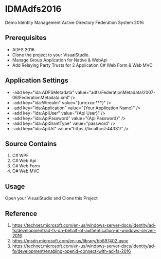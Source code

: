 # IDMAdfs2016
Demo Identity Management Active Directory Federation System 2016

Prerequisites
-------------
* ADFS 2016.
* Clone the project to your VisualStudio.
* Manage Group Application for Native & WebApi
* Add Relaying Party Trusts for 2 Application C# Web Form & Web MVC 

Application Settings
------------ 
* -add key="ida:ADFSMetadata" value="adfs/FederationMetadata/2007-06/FederationMetadata.xml" />
* -add key="ida:Wtrealm" value="{urn:xxx:***}" /> 
* -add key="ida:Application" value="{Your Application Name}" />
* -add key="ida:ApiUser" value="{Api User}" />
* -add key="ida:ApiPassword" value="{Api Password}" />
* -add key="ida:ApiGrantType" value="password" />
* -add key="ida:ApiUrl" value="https://localhost:44331/" /> 

Source Contains
---------

1. C# WPF
2. C# Web Api
3. C# Web Form
4. C# Web MVC

Usage
-----

Open your VisualStudio and Clone this Project  

Reference
---------

1. https://technet.microsoft.com/en-us/windows-server-docs/identity/ad-fs/development/ad-fs-on-behalf-of-authentication-in-windows-server-2016
2. https://msdn.microsoft.com/en-us/library/bb897402.aspx
3. https://technet.microsoft.com/en-us/windows-server-docs/identity/ad-fs/development/enabling-openid-connect-with-ad-fs-2016
